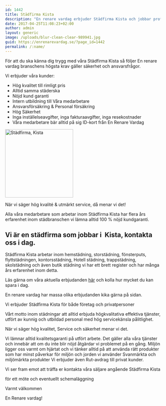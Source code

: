 ```yaml
---
id: 1442
title: Städfirma Kista
description: "En renare vardag erbjuder Städfirma Kista och jobbar professionellt inom städ och erbjuder lokalvård till hög kvalitet."
date: 2017-04-25T11:08:23+02:00
author: admin
layout: generic
image: /uploads/blur-clean-clear-989941.jpg
guid: https://enrenarevardag.se/?page_id=1442
permalink: /:name/
---
```

För att du ska känna dig trygg med våra Städfirma Kista så följer En renare vardag branschens högsta krav gäller säkerhet och ansvarsfrågor.

Vi erbjuder våra kunder:

  * Hög kvalitet till rimligt pris
  * Alltid samma städerska
  * Nöjd kund garanti
  * Intern utbildning till Våra medarbetare
  * Ansvarsförsäkring & Personal försäkring
  * Hög Säkerhet
  * Inga inställelseavgifter, inga fakturaavgifter, inga resekostnader
  * Våra medarbetare bär alltid på sig ID-kort från En Renare Vardag

[<img class="wp-image-1443 aligncenter" src="https://enrenarevardag.se/wp-content/uploads/2017/04/Flyttstädning-12-300x300.jpg" alt="Städfirma, Kista" width="220" height="220" srcset="https://enrenarevardag.se/wp-content/uploads/2017/04/Flyttstädning-12-300x300.jpg 300w, https://enrenarevardag.se/wp-content/uploads/2017/04/Flyttstädning-12-150x150.jpg 150w, https://enrenarevardag.se/wp-content/uploads/2017/04/Flyttstädning-12-125x125.jpg 125w, https://enrenarevardag.se/wp-content/uploads/2017/04/Flyttstädning-12.jpg 450w" sizes="(max-width: 220px) 100vw, 220px" />](https://enrenarevardag.se/pris/) 


När vi säger hög kvalité & utmärkt service, då menar vi det!

Alla våra medarbetare som arbetar inom Städfirma Kista har flera års erfarenhet inom städbranschen vi lämna alltid 100 % nöjd kundgaranti.

## Vi är en städfirma som jobbar i  Kista, kontakta oss i dag.

Städfirma Kista arbetar inom hemstädning, storstädning, fönsterputs, flyttstädningen, kontorsstädning, Hotell städning, trappstädning, skolstädning och även butik städning vi har ett brett register och har många års erfarenhet inom detta.

Läs gärna om våra aktuella erbjudanden [här](https://enrenarevardag.se/erbjudanden/) och kolla hur mycket du kan spara i dag.

En renare vardag har massa olika erbjudanden kika gärna på sidan.

Vi erbjuder Städfirma Kista för både företag och privatpersoner

Vårt motto inom städningar att alltid erbjuda högkvalitativa effektiva tjänster, utfört av kunnig och utbildad personal med hög servicekänsla pålitlighet.

När vi säger hög kvalitet, Service och säkerhet menar vi det.

Vi lämnar alltid kvalitetsgaranti på utfört arbete. Det gäller alla våra tjänster och innebär att om du inte blir nöjd åtgärdar vi problemet på en gång. Miljön ligger oss varmt om hjärtat och vi tänker alltid på att använda rätt produkter som har minst påverkar för miljön och jorden vi använder Svanmärkta och miljömärkta produkter Vi erbjuder även Rut-avdrag till privat kunder.

Vi ser fram emot att träffa er kontakta våra säljare angående Städfirma Kista

för ett möte och eventuellt schemaläggning

Varmt välkommen

En Renare vardag!
